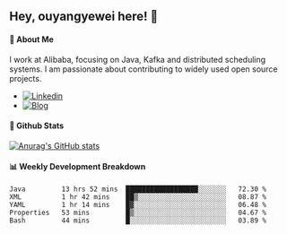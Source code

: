 ## Hey, ouyangyewei here! :wave:

#### :rocket: About Me
I work at Alibaba, focusing on Java, Kafka and distributed scheduling systems. I am passionate about contributing to widely used open source projects.

- [![Linkedin](https://img.shields.io/badge/LinkedIn-ouyangyewei-blue)](https://www.linkedin.com/in/ouyangyewei/)
- [![Blog](https://img.shields.io/badge/Blog-yeweiouyang-orange)](https://blog.csdn.net/yeweiouyang)

#### :star2: Github Stats
[![Anurag's GitHub stats](https://github-readme-stats.vercel.app/api?username=ouyangyewei&show_icons=true&cache_seconds=3600&theme=tokyonight)](https://github.com/anuraghazra/github-readme-stats)

#### :bar_chart: Weekly Development Breakdown
<!--START_SECTION:waka-->
```text
Java         13 hrs 52 mins  ██████████████████░░░░░░░   72.30 % 
XML          1 hr 42 mins    ██▒░░░░░░░░░░░░░░░░░░░░░░   08.87 % 
YAML         1 hr 14 mins    █▓░░░░░░░░░░░░░░░░░░░░░░░   06.48 % 
Properties   53 mins         █▒░░░░░░░░░░░░░░░░░░░░░░░   04.67 % 
Bash         44 mins         █░░░░░░░░░░░░░░░░░░░░░░░░   03.89 % 
```
<!--END_SECTION:waka-->
